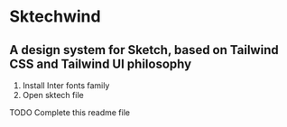 # Sktechwind

## A design system for Sketch, based on Tailwind CSS and Tailwind UI philosophy


1. Install Inter fonts family
2. Open sktech file

TODO Complete this readme file
